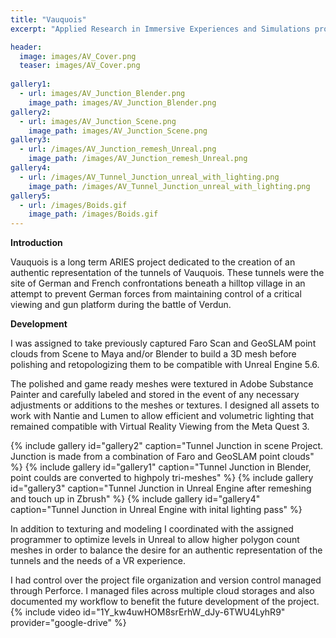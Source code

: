 ```yaml
---
title: "Vauquois"
excerpt: "Applied Research in Immersive Experiences and Simulations project, ongoing"

header:
  image: images/AV_Cover.png
  teaser: images/AV_Cover.png
  
gallery1:
  - url: images/AV_Junction_Blender.png
    image_path: images/AV_Junction_Blender.png
gallery2:
  - url: images/AV_Junction_Scene.png
    image_path: images/AV_Junction_Scene.png
gallery3:
  - url: /images/AV_Junction_remesh_Unreal.png
    image_path: /images/AV_Junction_remesh_Unreal.png
gallery4:
  - url: /images/AV_Tunnel_Junction_unreal_with_lighting.png
    image_path: /images/AV_Tunnel_Junction_unreal_with_lighting.png
gallery5:
  - url: /images/Boids.gif
    image_path: /images/Boids.gif
---
```

**Introduction**

Vauquois is a long term ARIES project dedicated to the creation of an authentic representation of the tunnels of Vauquois. These tunnels were the site of German and French confrontations beneath a hilltop village in an attempt to prevent German forces from maintaining control of a critical viewing and gun platform during the battle of Verdun. 

**Development**

I was assigned to take previously captured Faro Scan and GeoSLAM point clouds from Scene to Maya and/or Blender to build a 3D mesh before polishing and retopologizing them to be compatible with Unreal Engine 5.6.

The polished and game ready meshes were textured in Adobe Substance Painter and carefully labeled and stored in the event of any necessary adjustments or additions to the meshes or textures. I designed all assets to work with Nantie and Lumen to allow efficient and volumetric lighting that remained compatible with Virtual Reality Viewing from the Meta Quest 3.

{% include gallery id="gallery2" caption="Tunnel Junction in scene Project. Junction is made from a combination of Faro and GeoSLAM point clouds" %}
{% include gallery id="gallery1" caption="Tunnel Junction in Blender, point coulds are converted to highpoly tri-meshes" %}
{% include gallery id="gallery3" caption="Tunnel Junction in Unreal Engine after remeshing and touch up in Zbrush" %}
{% include gallery id="gallery4" caption="Tunnel Junction in Unreal Engine with inital lighting pass" %}


In addition to texturing and modeling I coordinated with the assigned programmer to optimize levels in Unreal to allow higher polygon count meshes in order to balance the desire for an authentic representation of the tunnels and the needs of a VR experience. 
  
I had control over the project file organization and version control managed through Perforce. I managed files across multiple cloud storages and also documented my workflow to benefit the future development of the project.
{% include video id="1Y_kw4uwHOM8srErhW_dJy-6TWU4LyhR9" provider="google-drive" %}



